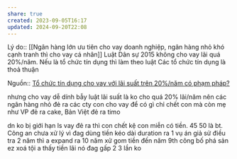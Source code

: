 ```yaml
---
share: true
created: 2023-09-05T16:17
updated: 2024-09-20T22:08
---
```

Lý do:: [[Ngân hàng lớn ưu tiên cho vay doanh nghiệp, ngân hàng nhỏ khó cạnh tranh thì cho vay cá nhân]]
Luật Dân sự 2015 không cho vay lãi quá 20%/năm. Nếu là tổ chức tín dụng thì làm theo luật Các tổ chức tín dụng là thoả thuận 

Nguồn:: [Tổ chức tín dụng cho vay với lãi suất trên 20%/năm có phạm pháp?](https://thuvienphapluat.vn/banan/tin-tuc/to-chuc-tin-dung-cho-vay-voi-lai-suat-tren-20nam-co-pham-phap-7696)

nhưng cho vay dễ dính bẫy luật lãi suất là ko cho quá 20% lãi/năm nên các ngân hàng nhỏ đẻ ra các cty con cho vay để có gì chỉ chết con mà còn mẹ
như VP đẻ ra cake, Bản Việt đẻ ra timo

dn ko bị giới hạn ls vay
đẻ ra thì con chết kệ con miễn có tiền. 45 50 là bt.
Công an chưa xử lý vì đag dùng tiền kéo dài duration ra
1 vụ án giả sử điều tra 2 năm
thì a expand ra 10 năm xử
gom tiền đến năm 9th công bố phá sản
ez xoá tội
a thấy tiền lãi nó đag gấp 2 3 lần ko
